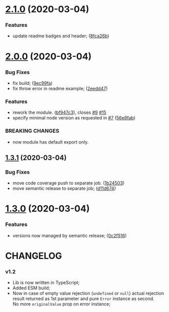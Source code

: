 # [2.1.0](https://github.com/xobotyi/await-of/compare/v2.0.0...v2.1.0) (2020-03-04)


### Features

* update readme badges and header; ([8fca26b](https://github.com/xobotyi/await-of/commit/8fca26bc528c32138b26f674ba0ace7f74556250))

# [2.0.0](https://github.com/xobotyi/await-of/compare/v1.3.1...v2.0.0) (2020-03-04)


### Bug Fixes

* fix build; ([9ec99fa](https://github.com/xobotyi/await-of/commit/9ec99fa505dbd65d0a91b9186f26d716d067eb52))
* fix throw error in readme example; ([2eedd47](https://github.com/xobotyi/await-of/commit/2eedd4753043aea78bdebcf9f66edb8e590e33c3))


### Features

* rework the module. ([bf947c3](https://github.com/xobotyi/await-of/commit/bf947c38485fa0a3e773cfeda1515bd535cef2a5)), closes [#9](https://github.com/xobotyi/await-of/issues/9) [#15](https://github.com/xobotyi/await-of/issues/15)
* specify minimal node version as requested in [#7](https://github.com/xobotyi/await-of/issues/7) ([56e8fab](https://github.com/xobotyi/await-of/commit/56e8fab3cb0b30aef9fe1d41ac58e65a705c7c88))


### BREAKING CHANGES

* now module has default export only.

## [1.3.1](https://github.com/xobotyi/await-of/compare/v1.3.0...v1.3.1) (2020-03-04)


### Bug Fixes

* move code coverage push to separate job. ([1b24503](https://github.com/xobotyi/await-of/commit/1b24503810e0b65bcc70d397c7be0bbff4a00793))
* move semantic release to separate job; ([d11d674](https://github.com/xobotyi/await-of/commit/d11d674879de88952e3ceda28a91d14b74c50d66))

# [1.3.0](https://github.com/xobotyi/await-of/compare/v1.2.0...v1.3.0) (2020-03-04)


### Features

* versions now managed by semantic release; ([0c2f516](https://github.com/xobotyi/await-of/commit/0c2f516fd69eff9d592e0143e10b191b7dc5b6a3))

# CHANGELOG

### v1.2

- Lib is now written in TypeScript;
- Added ESM build;
- Now in case of empty value rejection (`undefined` or `null`) actual rejection result returned as 1st parameter and pure `Error` instance as second.  
  No more `originalValue` prop on error instance;
